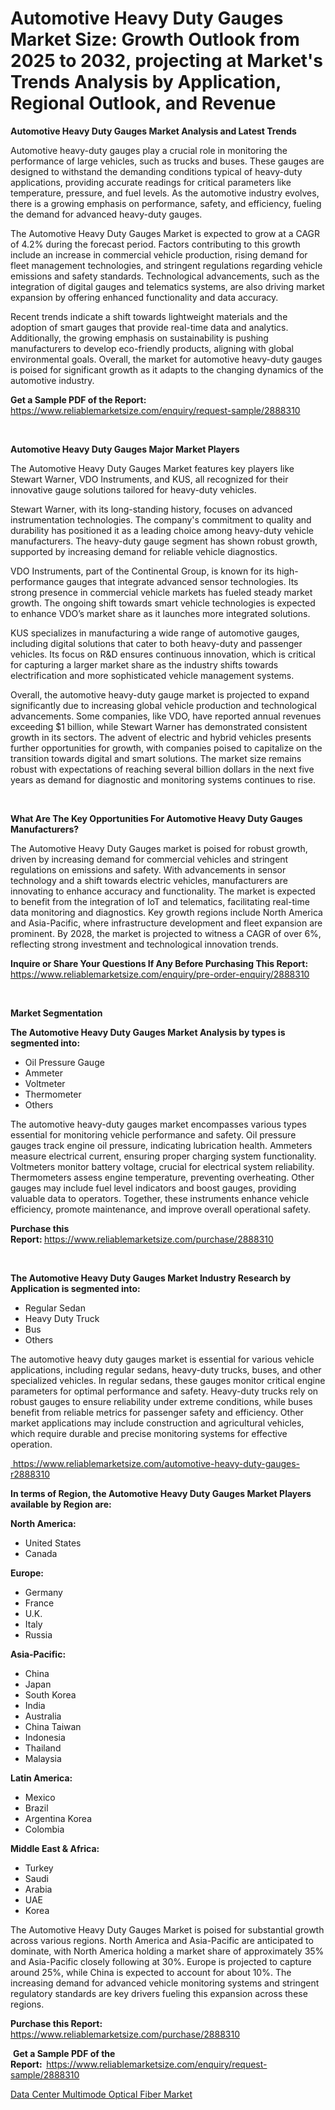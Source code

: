 <p><h1>Automotive Heavy Duty Gauges Market Size: Growth Outlook from 2025 to 2032, projecting at Market's Trends Analysis by Application, Regional Outlook, and Revenue</h1></p><p><strong>Automotive Heavy Duty Gauges Market Analysis and Latest Trends</strong></p>
<p><p>Automotive heavy-duty gauges play a crucial role in monitoring the performance of large vehicles, such as trucks and buses. These gauges are designed to withstand the demanding conditions typical of heavy-duty applications, providing accurate readings for critical parameters like temperature, pressure, and fuel levels. As the automotive industry evolves, there is a growing emphasis on performance, safety, and efficiency, fueling the demand for advanced heavy-duty gauges.</p><p>The Automotive Heavy Duty Gauges Market is expected to grow at a CAGR of 4.2% during the forecast period. Factors contributing to this growth include an increase in commercial vehicle production, rising demand for fleet management technologies, and stringent regulations regarding vehicle emissions and safety standards. Technological advancements, such as the integration of digital gauges and telematics systems, are also driving market expansion by offering enhanced functionality and data accuracy.</p><p>Recent trends indicate a shift towards lightweight materials and the adoption of smart gauges that provide real-time data and analytics. Additionally, the growing emphasis on sustainability is pushing manufacturers to develop eco-friendly products, aligning with global environmental goals. Overall, the market for automotive heavy-duty gauges is poised for significant growth as it adapts to the changing dynamics of the automotive industry.</p></p>
<p><strong>Get a Sample PDF of the Report:&nbsp;</strong> <a href="https://www.reliablemarketsize.com/enquiry/request-sample/2888310?utm_campaign=2952&utm_medium=2&utm_source=Github&utm_content=ia&utm_term=14032025&utm_id=automotive-heavy-duty-gauges">https://www.reliablemarketsize.com/enquiry/request-sample/2888310</a></p>
<p>&nbsp;</p>
<p><strong>Automotive Heavy Duty Gauges Major Market Players</strong></p>
<p><p>The Automotive Heavy Duty Gauges Market features key players like Stewart Warner, VDO Instruments, and KUS, all recognized for their innovative gauge solutions tailored for heavy-duty vehicles. </p><p>Stewart Warner, with its long-standing history, focuses on advanced instrumentation technologies. The company's commitment to quality and durability has positioned it as a leading choice among heavy-duty vehicle manufacturers. The heavy-duty gauge segment has shown robust growth, supported by increasing demand for reliable vehicle diagnostics.</p><p>VDO Instruments, part of the Continental Group, is known for its high-performance gauges that integrate advanced sensor technologies. Its strong presence in commercial vehicle markets has fueled steady market growth. The ongoing shift towards smart vehicle technologies is expected to enhance VDO’s market share as it launches more integrated solutions.</p><p>KUS specializes in manufacturing a wide range of automotive gauges, including digital solutions that cater to both heavy-duty and passenger vehicles. Its focus on R&D ensures continuous innovation, which is critical for capturing a larger market share as the industry shifts towards electrification and more sophisticated vehicle management systems.</p><p>Overall, the automotive heavy-duty gauge market is projected to expand significantly due to increasing global vehicle production and technological advancements. Some companies, like VDO, have reported annual revenues exceeding $1 billion, while Stewart Warner has demonstrated consistent growth in its sectors. The advent of electric and hybrid vehicles presents further opportunities for growth, with companies poised to capitalize on the transition towards digital and smart solutions. The market size remains robust with expectations of reaching several billion dollars in the next five years as demand for diagnostic and monitoring systems continues to rise.</p></p>
<p>&nbsp;</p>
<p><strong>What Are The Key Opportunities For Automotive Heavy Duty Gauges Manufacturers?</strong></p>
<p><p>The Automotive Heavy Duty Gauges market is poised for robust growth, driven by increasing demand for commercial vehicles and stringent regulations on emissions and safety. With advancements in sensor technology and a shift towards electric vehicles, manufacturers are innovating to enhance accuracy and functionality. The market is expected to benefit from the integration of IoT and telematics, facilitating real-time data monitoring and diagnostics. Key growth regions include North America and Asia-Pacific, where infrastructure development and fleet expansion are prominent. By 2028, the market is projected to witness a CAGR of over 6%, reflecting strong investment and technological innovation trends.</p></p>
<p><strong>Inquire or Share Your Questions If Any Before Purchasing This Report:</strong> <a href="https://www.reliablemarketsize.com/enquiry/pre-order-enquiry/2888310?utm_campaign=2952&utm_medium=2&utm_source=Github&utm_content=ia&utm_term=14032025&utm_id=automotive-heavy-duty-gauges">https://www.reliablemarketsize.com/enquiry/pre-order-enquiry/2888310</a></p>
<p>&nbsp;</p>
<p><strong>Market Segmentation</strong></p>
<p><strong>The Automotive Heavy Duty Gauges Market Analysis by types is segmented into:</strong></p>
<p><ul><li>Oil Pressure Gauge</li><li>Ammeter</li><li>Voltmeter</li><li>Thermometer</li><li>Others</li></ul></p>
<p><p>The automotive heavy-duty gauges market encompasses various types essential for monitoring vehicle performance and safety. Oil pressure gauges track engine oil pressure, indicating lubrication health. Ammeters measure electrical current, ensuring proper charging system functionality. Voltmeters monitor battery voltage, crucial for electrical system reliability. Thermometers assess engine temperature, preventing overheating. Other gauges may include fuel level indicators and boost gauges, providing valuable data to operators. Together, these instruments enhance vehicle efficiency, promote maintenance, and improve overall operational safety.</p></p>
<p><strong>Purchase this Report:&nbsp;</strong><a href="https://www.reliablemarketsize.com/purchase/2888310?utm_campaign=2952&utm_medium=2&utm_source=Github&utm_content=ia&utm_term=14032025&utm_id=automotive-heavy-duty-gauges">https://www.reliablemarketsize.com/purchase/2888310</a></p>
<p>&nbsp;</p>
<p><strong>The Automotive Heavy Duty Gauges Market Industry Research by Application is segmented into:</strong></p>
<p><ul><li>Regular Sedan</li><li>Heavy Duty Truck</li><li>Bus</li><li>Others</li></ul></p>
<p><p>The automotive heavy duty gauges market is essential for various vehicle applications, including regular sedans, heavy-duty trucks, buses, and other specialized vehicles. In regular sedans, these gauges monitor critical engine parameters for optimal performance and safety. Heavy-duty trucks rely on robust gauges to ensure reliability under extreme conditions, while buses benefit from reliable metrics for passenger safety and efficiency. Other market applications may include construction and agricultural vehicles, which require durable and precise monitoring systems for effective operation.</p></p>
<p><a href="https://www.reliablemarketsize.com/automotive-heavy-duty-gauges-r2888310?utm_campaign=2952&utm_medium=2&utm_source=Github&utm_content=ia&utm_term=14032025&utm_id=automotive-heavy-duty-gauges">&nbsp;https://www.reliablemarketsize.com/automotive-heavy-duty-gauges-r2888310</a></p>
<p><strong>In terms of Region, the Automotive Heavy Duty Gauges Market Players available by Region are:</strong></p>
<p>
    <p> <strong> North America: </strong>
        <ul>
            <li>United States</li>
            <li>Canada</li>
        </ul>
        </p> 
    <p> <strong> Europe: </strong>
        <ul>
            <li>Germany</li>
            <li>France</li>
            <li>U.K.</li>
            <li>Italy</li>
            <li>Russia</li>
        </ul>
        </p> 
    <p> <strong> Asia-Pacific: </strong>
        <ul>
            <li>China</li>
            <li>Japan</li>
            <li>South Korea</li>
            <li>India</li>
            <li>Australia</li>
            <li>China Taiwan</li>
            <li>Indonesia</li>
            <li>Thailand</li>
            <li>Malaysia</li>
        </ul>
        </p> 
    <p> <strong> Latin America: </strong>
        <ul>
            <li>Mexico</li>
            <li>Brazil</li>
            <li>Argentina Korea</li>
            <li>Colombia</li>
        </ul>
        </p> 
    <p> <strong> Middle East & Africa: </strong>
        <ul>
            <li>Turkey</li>
            <li>Saudi</li>
            <li>Arabia</li>
            <li>UAE</li>
            <li>Korea</li>
        </ul>
    </p>
    </p>
<p><p>The Automotive Heavy Duty Gauges Market is poised for substantial growth across various regions. North America and Asia-Pacific are anticipated to dominate, with North America holding a market share of approximately 35% and Asia-Pacific closely following at 30%. Europe is projected to capture around 25%, while China is expected to account for about 10%. The increasing demand for advanced vehicle monitoring systems and stringent regulatory standards are key drivers fueling this expansion across these regions.</p></p>
<p><strong>Purchase this Report: </strong><a href="https://www.reliablemarketsize.com/purchase/2888310?utm_campaign=2952&utm_medium=2&utm_source=Github&utm_content=ia&utm_term=14032025&utm_id=automotive-heavy-duty-gauges">https://www.reliablemarketsize.com/purchase/2888310</a></p>
<p>&nbsp;<strong>Get a Sample PDF of the Report:&nbsp;&nbsp;</strong><a href="https://www.reliablemarketsize.com/enquiry/request-sample/2888310?utm_campaign=2952&utm_medium=2&utm_source=Github&utm_content=ia&utm_term=14032025&utm_id=automotive-heavy-duty-gauges">https://www.reliablemarketsize.com/enquiry/request-sample/2888310</a></p>
<p><strong></strong></p>
<p><p><a href="https://github.com/verikaahova/Market-Research-Report-List-1/blob/main/data-center-multimode-optical-fiber-market.md?utm_campaign=2952&utm_medium=2&utm_source=Github&utm_content=ia&utm_term=14032025&utm_id=automotive-heavy-duty-gauges">Data Center Multimode Optical Fiber Market</a></p></p>